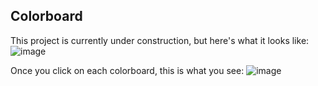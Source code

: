## Colorboard

This project is currently under construction, but here's what it looks like:
![image](https://i.imgur.com/Zdv2QN6.png)

Once you click on each colorboard, this is what you see:
![image](https://i.imgur.com/itmEm8Z.png)
